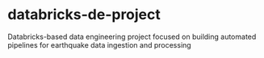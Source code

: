 # databricks-de-project
Databricks-based data engineering project focused on building automated pipelines for earthquake data ingestion and processing
